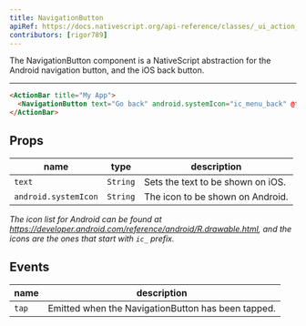 ```yaml
---
title: NavigationButton
apiRef: https://docs.nativescript.org/api-reference/classes/_ui_action_bar_.navigationbutton
contributors: [rigor789]
---
```


The NavigationButton component is a NativeScript abstraction for the Android navigation button, and the iOS back button.

---

```html
<ActionBar title="My App">
  <NavigationButton text="Go back" android.systemIcon="ic_menu_back" @tap="goBack" />
</ActionBar>
```

## Props

| name | type | description |
|------|------|-------------|
| `text` | `String` | Sets the text to be shown on iOS.
| `android.systemIcon` | `String` | The icon to be shown on Android.

*The icon list for Android can be found at <https://developer.android.com/reference/android/R.drawable.html>, and the icons are the ones that start with `ic_` prefix.*

## Events

| name | description |
|------|-------------|
| `tap`| Emitted when the NavigationButton has been tapped.
